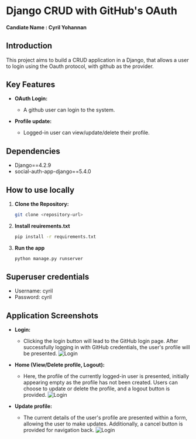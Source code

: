 # Django CRUD with GitHub's OAuth
#### Candiate Name : Cyril Yohannan

## Introduction

This project aims to  build a CRUD application in a Django, that allows a user to login using the Oauth protocol, with github as the provider.

## Key Features

- **OAuth Login:**
  - A github user can login to the system.

- **Profile update:**
  - Logged-in user can view/update/delete their profile.

## Dependencies

- Django==4.2.9
- social-auth-app-django==5.4.0

## How to use locally

1. **Clone the Repository:**
   ```bash
   git clone <repository-url>
2. **Install reuirements.txt**
    ```bash
   pip install -r requirements.txt
3. **Run the app**
    ```bash
   python manage.py runserver

## Superuser credentials

- Username: cyril
- Password: cyril

## Application Screenshots

- **Login:**
    - Clicking the login button will lead to the GitHub login page. After successfully logging in with GitHub credentials, the user's profile will be presented.
    ![Login](https://github.com/cyrilyoh/oauth_crud/blob/main/screenshots/1.png)

- **Home (View/Delete profile, Logout):**
    - Here, the profile of the currently logged-in user is presented, initially appearing empty as the profile has not been created. Users can choose to update or delete the profile, and a logout button is provided.
    ![Login](https://github.com/cyrilyoh/oauth_crud/blob/main/screenshots/2.png)

- **Update profile:**
    - The current details of the user's profile are presented within a form, allowing the user to make updates. Additionally, a cancel button is provided for navigation back.
    ![Login](https://github.com/cyrilyoh/oauth_crud/blob/main/screenshots/3.png)